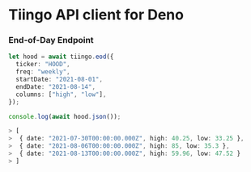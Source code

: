 # Tiingo API client for Deno
### End-of-Day Endpoint
```typescript
let hood = await tiingo.eod({
  ticker: "HOOD",
  freq: "weekly",
  startDate: "2021-08-01",
  endDate: "2021-08-14",
  columns: ["high", "low"],
});

console.log(await hood.json());

> [
>  { date: "2021-07-30T00:00:00.000Z", high: 40.25, low: 33.25 },
>  { date: "2021-08-06T00:00:00.000Z", high: 85, low: 35.3 },
>  { date: "2021-08-13T00:00:00.000Z", high: 59.96, low: 47.52 }
> ]
```